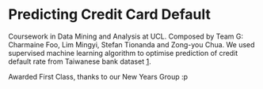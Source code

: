 # Predicting Credit Card Default

Coursework in Data Mining and Analysis at UCL. Composed by Team G: Charmaine Foo, Lim Mingyi, Stefan Tionanda and Zong-you Chua. We used supervised machine learning algorithm to optimise prediction of credit default rate from Taiwanese bank dataset [1](https://www.kaggle.com/uciml/default-of-credit-card-clients-dataset).

Awarded First Class, thanks to our New Years Group :p
